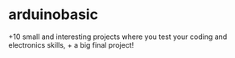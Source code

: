 # arduinobasic
+10 small and interesting projects where you test your coding and electronics skills, + a big final project!
